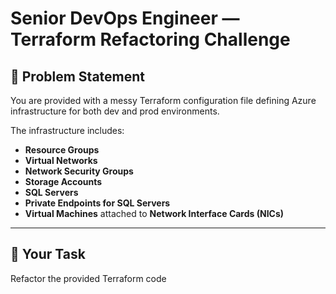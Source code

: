 # Senior DevOps Engineer — Terraform Refactoring Challenge

## 📑 Problem Statement
You are provided with a messy Terraform configuration file defining Azure infrastructure for both dev and prod environments.

The infrastructure includes:
- **Resource Groups**
- **Virtual Networks** 
- **Network Security Groups**
- **Storage Accounts**
- **SQL Servers**
- **Private Endpoints for SQL Servers**
- **Virtual Machines** attached to **Network Interface Cards (NICs)**

---

## 📌 Your Task

Refactor the provided Terraform code



